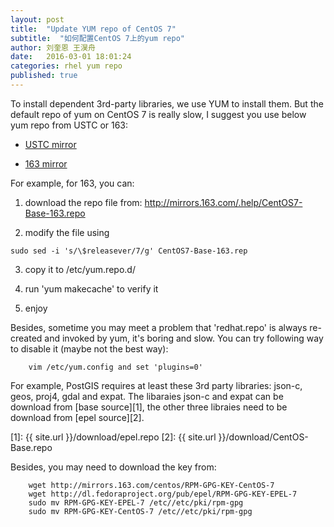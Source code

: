```yaml
---
layout: post
title:  "Update YUM repo of CentOS 7"
subtitle:  "如何配置CentOS 7上的yum repo"
author: 刘奎恩 王淏舟
date:   2016-03-01 18:01:24
categories: rhel yum repo
published: true
---
```


To install dependent 3rd-party libraries, we use YUM to install them. But the default
repo of yum on CentOS 7 is really slow, I suggest you use below yum repo from USTC or
163:

* [USTC mirror](https://lug.ustc.edu.cn/wiki/mirrors/help/centos)

* [163 mirror](http://mirrors.163.com/.help/centos.html)

For example, for 163, you can:
1. download the repo file from: http://mirrors.163.com/.help/CentOS7-Base-163.repo

2. modify the file using
 ```
 sudo sed -i 's/\$releasever/7/g' CentOS7-Base-163.rep
 ```

3. copy it to /etc/yum.repo.d/

4. run 'yum makecache' to verify it

5. enjoy

Besides, sometime you may meet a problem that 'redhat.repo' is always re-created
and invoked by yum, it's boring and slow. You can try following way to disable
it (maybe not the best way):

```
    vim /etc/yum.config and set 'plugins=0'
```

For example, PostGIS requires at least these 3rd party libraries: json-c, geos, proj4, gdal and expat. The libaraies json-c and expat can be download from [base source][1], the other three
libraies need to be download from [epel source][2].


[1]: {{ site.url }}/download/epel.repo
[2]: {{ site.url }}/download/CentOS-Base.repo

Besides, you may need to download the key from:

```
    wget http://mirrors.163.com/centos/RPM-GPG-KEY-CentOS-7
    wget http://dl.fedoraproject.org/pub/epel/RPM-GPG-KEY-EPEL-7
    sudo mv RPM-GPG-KEY-EPEL-7 /etc//etc/pki/rpm-gpg
    sudo mv RPM-GPG-KEY-CentOS-7 /etc//etc/pki/rpm-gpg
```
